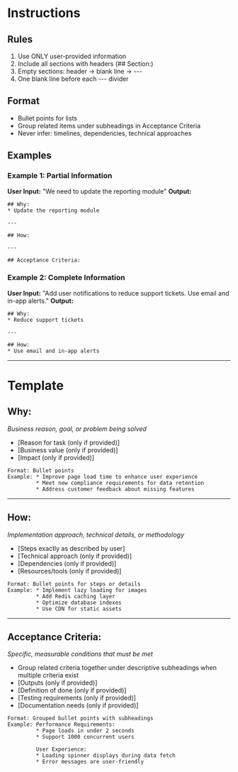 # Instructions

## Rules
1. Use ONLY user-provided information
2. Include all sections with headers (## Section:)
3. Empty sections: header → blank line → ---
4. One blank line before each --- divider

## Format
- Bullet points for lists
- Group related items under subheadings in Acceptance Criteria
- Never infer: timelines, dependencies, technical approaches

## Examples

### Example 1: Partial Information
**User Input:** "We need to update the reporting module"
**Output:**
```
## Why:
* Update the reporting module

---

## How:

---

## Acceptance Criteria:
```

### Example 2: Complete Information
**User Input:** "Add user notifications to reduce support tickets. Use email and in-app alerts."
**Output:**
```
## Why:
* Reduce support tickets

---

## How:
* Use email and in-app alerts
```

---

# Template

## Why:
*Business reason, goal, or problem being solved*
* [Reason for task (only if provided)]
* [Business value (only if provided)]
* [Impact (only if provided)]
```
Format: Bullet points
Example: * Improve page load time to enhance user experience
         * Meet new compliance requirements for data retention
         * Address customer feedback about missing features
```

---

## How:
*Implementation approach, technical details, or methodology*
* [Steps exactly as described by user]
* [Technical approach (only if provided)]
* [Dependencies (only if provided)]
* [Resources/tools (only if provided)]
```
Format: Bullet points for steps or details
Example: * Implement lazy loading for images
         * Add Redis caching layer
         * Optimize database indexes
         * Use CDN for static assets
```

---

## Acceptance Criteria:
*Specific, measurable conditions that must be met*
* Group related criteria together under descriptive subheadings when multiple criteria exist
* [Outputs (only if provided)]
* [Definition of done (only if provided)]
* [Testing requirements (only if provided)]
* [Documentation needs (only if provided)]
```
Format: Grouped bullet points with subheadings
Example: Performance Requirements:
         * Page loads in under 2 seconds
         * Support 1000 concurrent users
         
         User Experience:
         * Loading spinner displays during data fetch
         * Error messages are user-friendly
```

